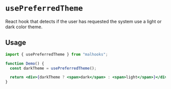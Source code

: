 # `usePreferredTheme`

React hook that detects if the user has requested the system use a light or dark color theme.

## Usage

```jsx
import { usePreferredTheme } from "malhooks";

function Demo() {
  const darkTheme = usePreferredTheme();

  return <div>{darkTheme ? <span>dark</span> : <span>light</span>}</div>;
}
```

